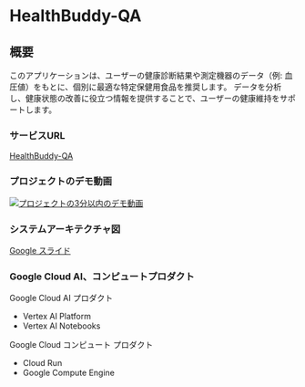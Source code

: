 # HealthBuddy-QA

## 概要

このアプリケーションは、ユーザーの健康診断結果や測定機器のデータ（例: 血圧値）をもとに、個別に最適な特定保健用食品を推奨します。
データを分析し、健康状態の改善に役立つ情報を提供することで、ユーザーの健康維持をサポートします。

### サービスURL

[HealthBuddy-QA](https://healthbuddy-qa-frontend-service-658068769407.asia-northeast1.run.app/)


### プロジェクトのデモ動画
[![プロジェクトの3分以内のデモ動画](https://github.com/user-attachments/assets/2c816ee8-7789-408e-bc69-a5eeeed448f3)](https://youtu.be/y0cxFgFTzU4)

### システムアーキテクチャ図

[Google スライド](https://docs.google.com/presentation/d/1m8mq8HTRIOBMtdxCmtxbUD929ImGD4Ng5E-4NHmQb_8/edit#slide=id.g2895b56caaa_0_0)

### Google Cloud AI、コンピュートプロダクト

Google Cloud AI プロダクト
 - Vertex AI Platform
 - Vertex AI Notebooks

Google Cloud コンピュート プロダクト
 - Cloud Run
 - Google Compute Engine 
